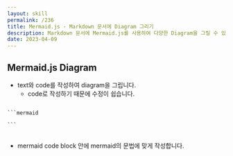 ```yaml
---
layout: skill
permalink: /236
title: Mermaid.js - Markdown 문서에 Diagram 그리기
description: Markdown 문서에 Mermaid.js를 사용하여 다양한 Diagram을 그릴 수 있습니다.
date: 2023-04-09
---
```



## Mermaid.js Diagram

- text와 code를 작성하여 diagram을 그립니다.
    - code로 작성하기 때문에 수정이 쉽습니다.

<pre>
<code>
```mermaid

```
</code>
</pre>

- mermaid code block 안에 mermaid의 문법에 맞게 작성합니다.



